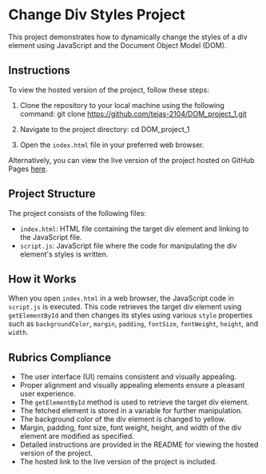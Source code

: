 # Change Div Styles Project

This project demonstrates how to dynamically change the styles of a div element using JavaScript and the Document Object Model (DOM).

## Instructions

To view the hosted version of the project, follow these steps:

1. Clone the repository to your local machine using the following command:
git clone https://github.com/tejas-2104/DOM_project_1.git


2. Navigate to the project directory:
cd DOM_project_1



3. Open the `index.html` file in your preferred web browser.

Alternatively, you can view the live version of the project hosted on GitHub Pages [here](https://tejas-2104.github.io/DOM_project_1/).

## Project Structure

The project consists of the following files:

- `index.html`: HTML file containing the target div element and linking to the JavaScript file.
- `script.js`: JavaScript file where the code for manipulating the div element's styles is written.

## How it Works

When you open `index.html` in a web browser, the JavaScript code in `script.js` is executed. This code retrieves the target div element using `getElementById` and then changes its styles using various `style` properties such as `backgroundColor`, `margin`, `padding`, `fontSize`, `fontWeight`, `height`, and `width`.

## Rubrics Compliance

- The user interface (UI) remains consistent and visually appealing.
- Proper alignment and visually appealing elements ensure a pleasant user experience.
- The `getElementById` method is used to retrieve the target div element.
- The fetched element is stored in a variable for further manipulation.
- The background color of the div element is changed to yellow.
- Margin, padding, font size, font weight, height, and width of the div element are modified as specified.
- Detailed instructions are provided in the README for viewing the hosted version of the project.
- The hosted link to the live version of the project is included.

